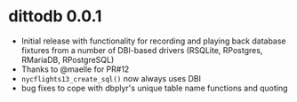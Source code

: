 # dittodb 0.0.1 
* Initial release with functionality for recording and playing back database fixtures from a number of DBI-based drivers (RSQLite, RPostgres, RMariaDB, RPostgreSQL)
* Thanks to @maelle for PR#12
* `nycflights13_create_sql()` now always uses DBI
* bug fixes to cope with dbplyr's unique table name functions and quoting
